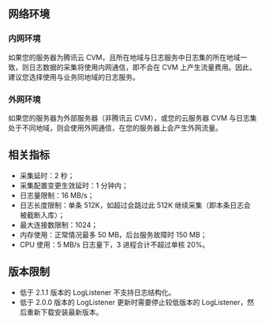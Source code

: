 ## 网络环境
### 内网环境

如果您的服务器为腾讯云 CVM，且所在地域与日志服务中日志集的所在地域一致，则日志数据的采集将使用内网通信，即不会在 CVM 上产生流量费用。因此，建议您选择使用与业务同地域的日志服务。

### 外网环境
如果您的服务器为外部服务器（非腾讯云 CVM），或您的云服务器 CVM 与日志集处于不同地域，则会使用外网通信，在您的服务器上会产生外网流量。

## 相关指标
- 采集延时：2 秒；
- 采集配置变更生效延时：1 分钟内；
- 日志量限制：16 MB/s；
- 日志长度限制：单条 512K，如超过会跳过此 512K 继续采集（即本条日志会被截断入库）；
- 最大连接数限制：1024；
- 内存使用：正常情况最多 50 MB，后台服务故障时 150 MB；
- CPU 使用：5 MB/s 日志量下，3 进程合计不超过单核 20%。

## 版本限制
- 低于 2.1.1 版本的 LogListener 不支持日志结构化。
- 低于 2.0.0 版本的 LogListener 更新时需要停止较低版本的 LogListener，然后重新下载安装最新版本。